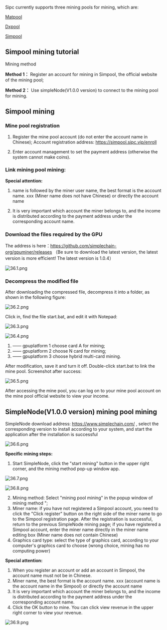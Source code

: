 Sipc currently supports three mining pools for mining, which are:

[Matpool](https://matpool.io)

[Dxpool](https://www.dxpool.com/login)

[Simpool](https://simpool.sipc.vip)

## Simpool mining tutorial

Mining method

**Method 1：** Register an account for mining in Simpool, the official website of the mining pool;

**Method 2：** Use simpleNode(V1.0.0 version) to connect to the mining pool for mining.

## Simpool mining

### Mine pool registration

1. Register the mine pool account (do not enter the account name in Chinese); Account registration address: https://simpool.sipc.vip/enroll

2. Enter account management to set the payment address (otherwise the system cannot make coins).

### Link mining pool mining:

**Special attention:**

1. name is followed by the miner user name, the best format is the account name. xxx (Miner name does not have Chinese) or directly the account name

2. It is very important which account the miner belongs to, and the income is distributed according to the payment address under the corresponding account name.

### Download the files required by the GPU

The address is here：https://github.com/simplechain-org/gpuminer/releases （Be sure to download the latest version, the latest version is more efficient! The latest version is 1.0.4）

![36.1.png](http://ww1.sinaimg.cn/large/007csy4ply1gf7zsocou8j31m40ow0yq.jpg)

### Decompress the modified file

After downloading the compressed file, decompress it into a folder, as shown in the following figure:

![36.2.png](http://ww1.sinaimg.cn/large/007csy4ply1gf8094hn9pj305o04w74z.jpg)

Click in, find the file start.bat, and edit it with Notepad:

![36.3.png](http://ww1.sinaimg.cn/large/007csy4ply1gf80yshq7kj30nm04q3zo.jpg)


![36.4.png](http://ww1.sinaimg.cn/large/007csy4ply1gf80ysj67wj31ik0skdk3.jpg)

1. —— gpuplatform 1 choose card A for mining;
2. —— gpuplatform 2 choose N card for mining;
3. —— gpuplatform 3 choose hybrid multi-card mining.

After modification, save it and turn it off. Double-click start.bat to link the mine pool. Screenshot after success:

![36.5.png](http://ww1.sinaimg.cn/large/007csy4ply1gf80ysnmxbj31hg0nidip.jpg)

After accessing the mine pool, you can log on to your mine pool account on the mine pool official website to view your income.

## SimpleNode(V1.0.0 version) mining pool mining

SimpleNode download address: https://www.simplechain.com/ , select the corresponding version to install according to your system, and start the application after the installation is successful

![36.6.png](http://ww1.sinaimg.cn/large/007csy4ply1gf80ysjeq9j312o0n4gol.jpg)

**Specific mining steps:**

1. Start SimpleNode, click the "start mining" button in the upper right corner, and the mining method pop-up window app.

![36.7.png](http://ww1.sinaimg.cn/large/007csy4ply1gf80ysll41j31ig0vwqd6.jpg)


![36.8.png](http://ww1.sinaimg.cn/large/007csy4ply1gf80ysj4e5j312s0rsjtt.jpg)

2. Mining method: Select "mining pool mining" in the popup window of mining method ";
3. Miner name: if you have not registered a Simpool account, you need to click the "Click register" button on the right side of the miner name to go to the Simpool registration page. After the registration is successful, return to the previous SimpleNode mining page; if you have registered a Simpool account, enter the miner name directly in the miner name editing box (Miner name does not contain Chinese)
4. Graphics card type: select the type of graphics card, according to your computer's graphics card to choose (wrong choice, mining has no computing power)

**Special attention:**

1. When you register an account or add an account in Simpool, the account name must not be in Chinese.
2. Miner name, the best format is the account name. xxx (account name is the account name in the Simpool) or directly the account name
3. It is very important which account the miner belongs to, and the income is distributed according to the payment address under the corresponding account name.
5. Click the OK button to mine. You can click view revenue in the upper right corner to view your revenue.

![36.9.png](http://ww1.sinaimg.cn/large/007csy4ply1gf80ysn0ckj31420sqgs3.jpg)







